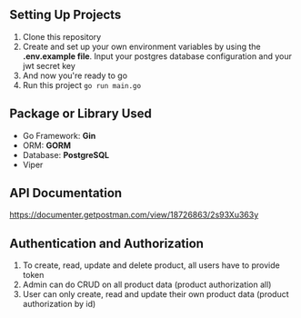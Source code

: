 ## Setting Up Projects
1. Clone this repository
2. Create and set up your own environment variables by using the **.env.example file**. Input your postgres database configuration and your jwt secret key
3. And now you're ready to go
4. Run this project `go run main.go`

## Package or Library Used
- Go Framework: **Gin**
- ORM: **GORM**
- Database: **PostgreSQL**
- Viper

## API Documentation
https://documenter.getpostman.com/view/18726863/2s93Xu363y

## Authentication and Authorization
1. To create, read, update and delete product, all users have to provide token
2. Admin can do CRUD on all product data (product authorization all)
3. User can only create, read and update their own product data (product authorization by id)
